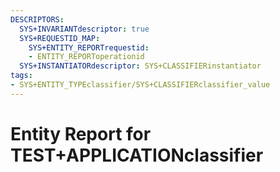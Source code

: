 ```yaml
---
DESCRIPTORS:
  SYS+INVARIANTdescriptor: true
  SYS+REQUESTID_MAP:
    SYS+ENTITY_REPORTrequestid:
    - ENTITY_REPORToperationid
  SYS+INSTANTIATORdescriptor: SYS+CLASSIFIERinstantiator
tags:
- SYS+ENTITY_TYPEclassifier/SYS+CLASSIFIERclassifier_value
---
```

# Entity Report for TEST+APPLICATIONclassifier

